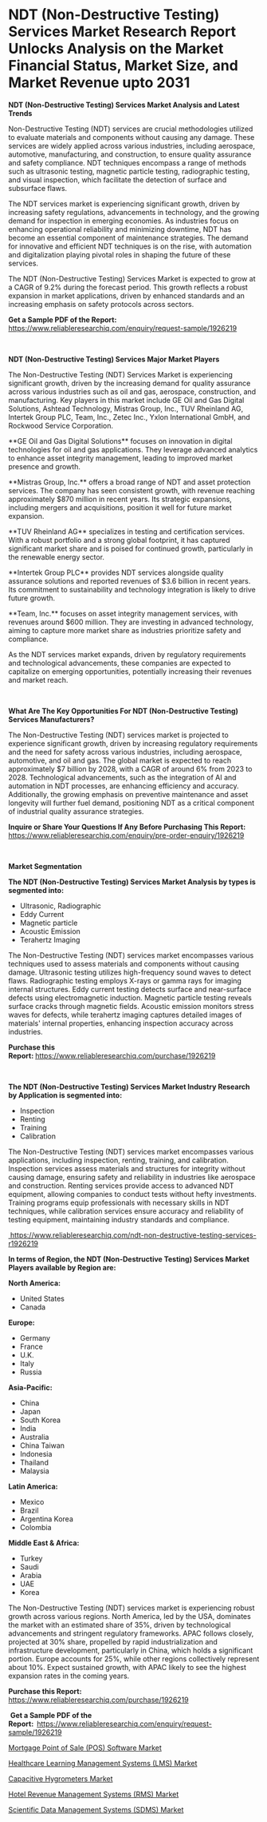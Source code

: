 <p><h1>NDT (Non-Destructive Testing) Services Market Research Report Unlocks Analysis on the Market Financial Status, Market Size, and Market Revenue upto 2031</h1></p><p><strong>NDT (Non-Destructive Testing) Services Market Analysis and Latest Trends</strong></p>
<p><p>Non-Destructive Testing (NDT) services are crucial methodologies utilized to evaluate materials and components without causing any damage. These services are widely applied across various industries, including aerospace, automotive, manufacturing, and construction, to ensure quality assurance and safety compliance. NDT techniques encompass a range of methods such as ultrasonic testing, magnetic particle testing, radiographic testing, and visual inspection, which facilitate the detection of surface and subsurface flaws.</p><p>The NDT services market is experiencing significant growth, driven by increasing safety regulations, advancements in technology, and the growing demand for inspection in emerging economies. As industries focus on enhancing operational reliability and minimizing downtime, NDT has become an essential component of maintenance strategies. The demand for innovative and efficient NDT techniques is on the rise, with automation and digitalization playing pivotal roles in shaping the future of these services.</p><p>The NDT (Non-Destructive Testing) Services Market is expected to grow at a CAGR of 9.2% during the forecast period. This growth reflects a robust expansion in market applications, driven by enhanced standards and an increasing emphasis on safety protocols across sectors.</p></p>
<p><strong>Get a Sample PDF of the Report:&nbsp;</strong> <a href="https://www.reliableresearchiq.com/enquiry/request-sample/1926219?utm_campaign=1725&utm_medium=2&utm_source=Github&utm_content=ia&utm_term=25102024&utm_id=ndt-non-destructive-testing-services">https://www.reliableresearchiq.com/enquiry/request-sample/1926219</a></p>
<p>&nbsp;</p>
<p><strong>NDT (Non-Destructive Testing) Services Major Market Players</strong></p>
<p><p>The Non-Destructive Testing (NDT) Services Market is experiencing significant growth, driven by the increasing demand for quality assurance across various industries such as oil and gas, aerospace, construction, and manufacturing. Key players in this market include GE Oil and Gas Digital Solutions, Ashtead Technology, Mistras Group, Inc., TUV Rheinland AG, Intertek Group PLC, Team, Inc., Zetec Inc., Yxlon International GmbH, and Rockwood Service Corporation.</p><p>**GE Oil and Gas Digital Solutions** focuses on innovation in digital technologies for oil and gas applications. They leverage advanced analytics to enhance asset integrity management, leading to improved market presence and growth.</p><p>**Mistras Group, Inc.** offers a broad range of NDT and asset protection services. The company has seen consistent growth, with revenue reaching approximately $870 million in recent years. Its strategic expansions, including mergers and acquisitions, position it well for future market expansion.</p><p>**TUV Rheinland AG** specializes in testing and certification services. With a robust portfolio and a strong global footprint, it has captured significant market share and is poised for continued growth, particularly in the renewable energy sector.</p><p>**Intertek Group PLC** provides NDT services alongside quality assurance solutions and reported revenues of $3.6 billion in recent years. Its commitment to sustainability and technology integration is likely to drive future growth.</p><p>**Team, Inc.** focuses on asset integrity management services, with revenues around $600 million. They are investing in advanced technology, aiming to capture more market share as industries prioritize safety and compliance.</p><p>As the NDT services market expands, driven by regulatory requirements and technological advancements, these companies are expected to capitalize on emerging opportunities, potentially increasing their revenues and market reach.</p></p>
<p>&nbsp;</p>
<p><strong>What Are The Key Opportunities For NDT (Non-Destructive Testing) Services Manufacturers?</strong></p>
<p><p>The Non-Destructive Testing (NDT) services market is projected to experience significant growth, driven by increasing regulatory requirements and the need for safety across various industries, including aerospace, automotive, and oil and gas. The global market is expected to reach approximately $7 billion by 2028, with a CAGR of around 6% from 2023 to 2028. Technological advancements, such as the integration of AI and automation in NDT processes, are enhancing efficiency and accuracy. Additionally, the growing emphasis on preventive maintenance and asset longevity will further fuel demand, positioning NDT as a critical component of industrial quality assurance strategies.</p></p>
<p><strong>Inquire or Share Your Questions If Any Before Purchasing This Report:</strong> <a href="https://www.reliableresearchiq.com/enquiry/pre-order-enquiry/1926219?utm_campaign=1725&utm_medium=2&utm_source=Github&utm_content=ia&utm_term=25102024&utm_id=ndt-non-destructive-testing-services">https://www.reliableresearchiq.com/enquiry/pre-order-enquiry/1926219</a></p>
<p>&nbsp;</p>
<p><strong>Market Segmentation</strong></p>
<p><strong>The NDT (Non-Destructive Testing) Services Market Analysis by types is segmented into:</strong></p>
<p><ul><li>Ultrasonic, Radiographic</li><li>Eddy Current</li><li>Magnetic particle</li><li>Acoustic Emission</li><li>Terahertz Imaging</li></ul></p>
<p><p>The Non-Destructive Testing (NDT) services market encompasses various techniques used to assess materials and components without causing damage. Ultrasonic testing utilizes high-frequency sound waves to detect flaws. Radiographic testing employs X-rays or gamma rays for imaging internal structures. Eddy current testing detects surface and near-surface defects using electromagnetic induction. Magnetic particle testing reveals surface cracks through magnetic fields. Acoustic emission monitors stress waves for defects, while terahertz imaging captures detailed images of materials' internal properties, enhancing inspection accuracy across industries.</p></p>
<p><strong>Purchase this Report:&nbsp;</strong><a href="https://www.reliableresearchiq.com/purchase/1926219?utm_campaign=1725&utm_medium=2&utm_source=Github&utm_content=ia&utm_term=25102024&utm_id=ndt-non-destructive-testing-services">https://www.reliableresearchiq.com/purchase/1926219</a></p>
<p>&nbsp;</p>
<p><strong>The NDT (Non-Destructive Testing) Services Market Industry Research by Application is segmented into:</strong></p>
<p><ul><li>Inspection</li><li>Renting</li><li>Training</li><li>Calibration</li></ul></p>
<p><p>The Non-Destructive Testing (NDT) services market encompasses various applications, including inspection, renting, training, and calibration. Inspection services assess materials and structures for integrity without causing damage, ensuring safety and reliability in industries like aerospace and construction. Renting services provide access to advanced NDT equipment, allowing companies to conduct tests without hefty investments. Training programs equip professionals with necessary skills in NDT techniques, while calibration services ensure accuracy and reliability of testing equipment, maintaining industry standards and compliance.</p></p>
<p><a href="https://www.reliableresearchiq.com/ndt-non-destructive-testing-services-r1926219?utm_campaign=1725&utm_medium=2&utm_source=Github&utm_content=ia&utm_term=25102024&utm_id=ndt-non-destructive-testing-services">&nbsp;https://www.reliableresearchiq.com/ndt-non-destructive-testing-services-r1926219</a></p>
<p><strong>In terms of Region, the NDT (Non-Destructive Testing) Services Market Players available by Region are:</strong></p>
<p>
    <p> <strong> North America: </strong>
        <ul>
            <li>United States</li>
            <li>Canada</li>
        </ul>
        </p> 
    <p> <strong> Europe: </strong>
        <ul>
            <li>Germany</li>
            <li>France</li>
            <li>U.K.</li>
            <li>Italy</li>
            <li>Russia</li>
        </ul>
        </p> 
    <p> <strong> Asia-Pacific: </strong>
        <ul>
            <li>China</li>
            <li>Japan</li>
            <li>South Korea</li>
            <li>India</li>
            <li>Australia</li>
            <li>China Taiwan</li>
            <li>Indonesia</li>
            <li>Thailand</li>
            <li>Malaysia</li>
        </ul>
        </p> 
    <p> <strong> Latin America: </strong>
        <ul>
            <li>Mexico</li>
            <li>Brazil</li>
            <li>Argentina Korea</li>
            <li>Colombia</li>
        </ul>
        </p> 
    <p> <strong> Middle East & Africa: </strong>
        <ul>
            <li>Turkey</li>
            <li>Saudi</li>
            <li>Arabia</li>
            <li>UAE</li>
            <li>Korea</li>
        </ul>
    </p>
    </p>
<p><p>The Non-Destructive Testing (NDT) services market is experiencing robust growth across various regions. North America, led by the USA, dominates the market with an estimated share of 35%, driven by technological advancements and stringent regulatory frameworks. APAC follows closely, projected at 30% share, propelled by rapid industrialization and infrastructure development, particularly in China, which holds a significant portion. Europe accounts for 25%, while other regions collectively represent about 10%. Expect sustained growth, with APAC likely to see the highest expansion rates in the coming years.</p></p>
<p><strong>Purchase this Report: </strong><a href="https://www.reliableresearchiq.com/purchase/1926219?utm_campaign=1725&utm_medium=2&utm_source=Github&utm_content=ia&utm_term=25102024&utm_id=ndt-non-destructive-testing-services">https://www.reliableresearchiq.com/purchase/1926219</a></p>
<p>&nbsp;<strong>Get a Sample PDF of the Report:&nbsp;&nbsp;</strong><a href="https://www.reliableresearchiq.com/enquiry/request-sample/1926219?utm_campaign=1725&utm_medium=2&utm_source=Github&utm_content=ia&utm_term=25102024&utm_id=ndt-non-destructive-testing-services">https://www.reliableresearchiq.com/enquiry/request-sample/1926219</a></p>
<p><strong></strong></p>
<p><p><a href="https://www.linkedin.com/pulse/mortgage-point-sale-pos-software-market-overview-forecast-h0k1f?utm_campaign=1725&utm_medium=2&utm_source=Github&utm_content=ia&utm_term=25102024&utm_id=ndt-non-destructive-testing-services">Mortgage Point of Sale (POS) Software Market</a></p><p><a href="https://www.linkedin.com/pulse/global-perspectives-healthcare-learning-management-systems-h96ee?utm_campaign=1725&utm_medium=2&utm_source=Github&utm_content=ia&utm_term=25102024&utm_id=ndt-non-destructive-testing-services">Healthcare Learning Management Systems (LMS) Market</a></p><p><a href="https://github.com/NasrinKhan99/Market-Research-Report-List-1/blob/main/capacitive-hygrometers-market.md?utm_campaign=1725&utm_medium=2&utm_source=Github&utm_content=ia&utm_term=25102024&utm_id=ndt-non-destructive-testing-services">Capacitive Hygrometers Market</a></p><p><a href="https://www.linkedin.com/pulse/hotel-revenue-management-systems-rms-industry-insights-yaxke?utm_campaign=1725&utm_medium=2&utm_source=Github&utm_content=ia&utm_term=25102024&utm_id=ndt-non-destructive-testing-services">Hotel Revenue Management Systems (RMS) Market</a></p><p><a href="https://www.linkedin.com/pulse/scientific-data-management-systems-sdms-industry-forecast-sez6e?utm_campaign=1725&utm_medium=2&utm_source=Github&utm_content=ia&utm_term=25102024&utm_id=ndt-non-destructive-testing-services">Scientific Data Management Systems (SDMS) Market</a></p></p>